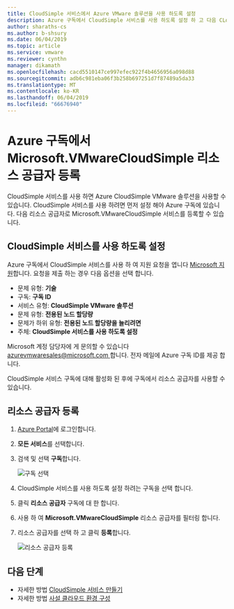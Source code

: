 ```yaml
---
title: CloudSimple 서비스에서 Azure VMware 솔루션을 사용 하도록 설정
description: Azure 구독에서 CloudSimple 서비스를 사용 하도록 설정 하 고 다음 CLoudSimple 리소스 공급자를 등록 하는 방법을 설명 합니다.
author: sharaths-cs
ms.author: b-shsury
ms.date: 06/04/2019
ms.topic: article
ms.service: vmware
ms.reviewer: cynthn
manager: dikamath
ms.openlocfilehash: cacd5510147ce997efec922f4b4656956a098d88
ms.sourcegitcommit: adb6c981eba06f3b258b697251d7f87489a5da33
ms.translationtype: MT
ms.contentlocale: ko-KR
ms.lasthandoff: 06/04/2019
ms.locfileid: "66676940"
---
```

# <a name="register-the-microsoftvmwarecloudsimple-resource-provider-on-your-azure-subscription"></a>Azure 구독에서 Microsoft.VMwareCloudSimple 리소스 공급자 등록

CloudSimple 서비스를 사용 하면 Azure CloudSimple VMware 솔루션을 사용할 수 있습니다. CloudSimple 서비스를 사용 하려면 먼저 설정 해야 Azure 구독에 있습니다. 다음 리소스 공급자로 Microsoft.VMwareCloudSimple 서비스를 등록할 수 있습니다.

## <a name="enable-the-cloudsimple-service"></a>CloudSimple 서비스를 사용 하도록 설정

Azure 구독에서 CloudSimple 서비스를 사용 하 여 지원 요청을 엽니다 [Microsoft 지원](https://portal.azure.com/#blade/Microsoft_Azure_Support/HelpAndSupportBlade/newsupportrequest)합니다. 요청을 제출 하는 경우 다음 옵션을 선택 합니다.

* 문제 유형: **기술**
* 구독: **구독 ID**
* 서비스 유형: **CloudSimple VMware 솔루션**
* 문제 유형: **전용된 노드 할당량**
* 문제가 하위 유형: **전용된 노드 할당량을 늘리려면**
* 주체: **CloudSimple 서비스를 사용 하도록 설정**

Microsoft 계정 담당자에 게 문의할 수 있습니다 [ azurevmwaresales@microsoft.com ](mailto:azurevmwaresales@microsoft.com)합니다. 전자 메일에 Azure 구독 ID를 제공 합니다.  

CloudSimple 서비스 구독에 대해 활성화 된 후에 구독에서 리소스 공급자를 사용할 수 있습니다.

## <a name="register-the-resource-provider"></a>리소스 공급자 등록

1. [Azure Portal](https://portal.azure.com)에 로그인합니다.

2. **모든 서비스**를 선택합니다.

3. 검색 및 선택 **구독**합니다.

    ![구독 선택](media/cloudsimple-service-select-subscriptions.png)

4. CloudSimple 서비스를 사용 하도록 설정 하려는 구독을 선택 합니다.

5. 클릭 **리소스 공급자** 구독에 대 한 합니다.

6. 사용 하 여 **Microsoft.VMwareCloudSimple** 리소스 공급자를 필터링 합니다.

7. 리소스 공급자를 선택 하 고 클릭 **등록**합니다.

    ![리소스 공급자 등록](media/cloudsimple-service-enable-resource-provider.png)

## <a name="next-steps"></a>다음 단계

* 자세한 방법 [CloudSimple 서비스 만들기](create-cloudsimple-service.md)
* 자세한 방법 [사설 클라우드 환경 구성](quickstart-create-private-cloud.md)